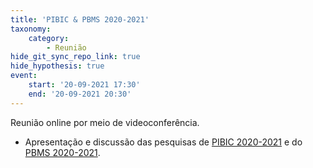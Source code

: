 ```yaml
---
title: 'PIBIC & PBMS 2020-2021'
taxonomy:
    category:
        - Reunião
hide_git_sync_repo_link: true
hide_hypothesis: true
event:
    start: '20-09-2021 17:30'
    end: '20-09-2021 20:30'
---
```


Reunião online por meio de videoconferência.

- Apresentação e discussão das pesquisas de [PIBIC 2020-2021](http://www.arqueologiadosensivel.ufba.br/projetos/pesquisa/imagem-e-direitos-humanos/pibic-2020-2021-memorias-da-escravidao-e-resistencia-2) e do [PBMS 2020-2021](http://www.arqueologiadosensivel.ufba.br/projetos/pesquisa/imagem-e-direitos-humanos/pbms-2020-2021-memorias-da-escravidao-e-resistencia-2a).
